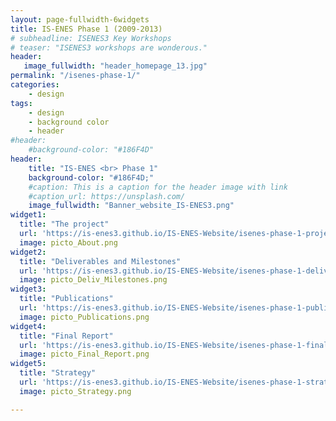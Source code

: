 ```yaml
---
layout: page-fullwidth-6widgets
title: IS-ENES Phase 1 (2009-2013)
# subheadline: ISENES3 Key Workshops
# teaser: "ISENES3 workshops are wonderous."
header:
   image_fullwidth: "header_homepage_13.jpg"
permalink: "/isenes-phase-1/"
categories:
    - design
tags:
    - design
    - background color
    - header
#header:
    #background-color: "#186F4D"
header:
    title: "IS-ENES <br> Phase 1"
    background-color: "#186F4D;"
    #caption: This is a caption for the header image with link
    #caption_url: https://unsplash.com/
    image_fullwidth: "Banner_website_IS-ENES3.png"
widget1:
  title: "The project"
  url: 'https://is-enes3.github.io/IS-ENES-Website/isenes-phase-1-project/'
  image: picto_About.png
widget2:
  title: "Deliverables and Milestones"
  url: 'https://is-enes3.github.io/IS-ENES-Website/isenes-phase-1-deliverables/'
  image: picto_Deliv_Milestones.png
widget3:
  title: "Publications"
  url: 'https://is-enes3.github.io/IS-ENES-Website/isenes-phase-1-publications/'
  image: picto_Publications.png
widget4:
  title: "Final Report"
  url: 'https://is-enes3.github.io/IS-ENES-Website/isenes-phase-1-final-report/'
  image: picto_Final_Report.png
widget5:
  title: "Strategy"
  url: 'https://is-enes3.github.io/IS-ENES-Website/isenes-phase-1-strategy/'
  image: picto_Strategy.png

---
```


